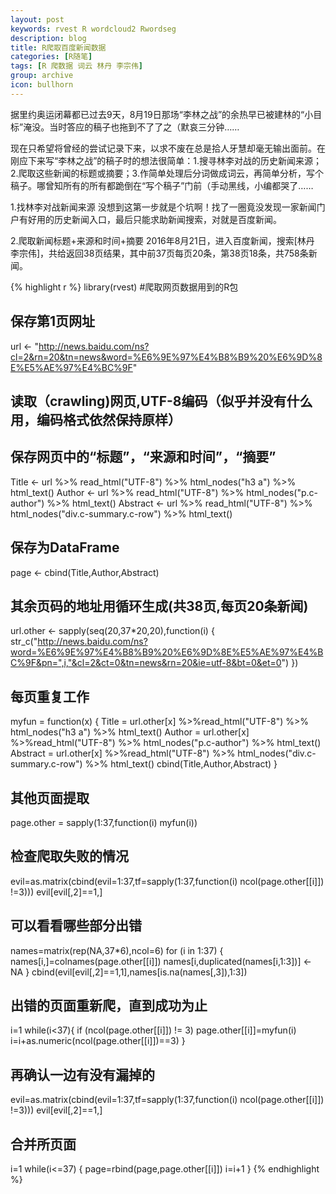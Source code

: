 ```yaml
---
layout: post
keywords: rvest R wordcloud2 Rwordseg
description: blog
title: R爬取百度新闻数据
categories: [R随笔]
tags: [R 爬数据 词云 林丹 李宗伟]
group: archive
icon: bullhorn
---
```

据里约奥运闭幕都已过去9天，8月19日那场“李林之战”的余热早已被建林的“小目标”淹没。当时答应的稿子也拖到不了了之（默哀三分钟……

现在只希望将曾经的尝试记录下来，以求不废在总是拾人牙慧却毫无输出面前。在刚应下来写“李林之战”的稿子时的想法很简单：1.搜寻林李对战的历史新闻来源；2.爬取这些新闻的标题或摘要；3.作简单处理后分词做成词云，再简单分析，写个稿子。哪曾知所有的所有都跪倒在“写个稿子”门前（手动黑线，小编都哭了……

1.找林李对战新闻来源
没想到这第一步就是个坑啊！找了一圈竟没发现一家新闻门户有好用的历史新闻入口，最后只能求助新闻搜索，对就是百度新闻。

2.爬取新闻标题+来源和时间+摘要
2016年8月21日，进入百度新闻，搜索[林丹 李宗伟]，共给返回38页结果，其中前37页每页20条，第38页18条，共758条新闻。

{% highlight r %}
library(rvest) #爬取网页数据用到的R包

## 保存第1页网址
url <- "http://news.baidu.com/ns?cl=2&rn=20&tn=news&word=%E6%9E%97%E4%B8%B9%20%E6%9D%8E%E5%AE%97%E4%BC%9F"

## 读取（crawling)网页,UTF-8编码（似乎并没有什么用，编码格式依然保持原样）
## 保存网页中的“标题”，“来源和时间”，“摘要”
Title <- url %>% read_html("UTF-8") %>% html_nodes("h3 a") %>% html_text()
Author <- url %>% read_html("UTF-8") %>% html_nodes("p.c-author") %>% html_text()
Abstract <- url %>% read_html("UTF-8") %>% html_nodes("div.c-summary.c-row") %>% html_text()

## 保存为DataFrame
page <- cbind(Title,Author,Abstract)

## 其余页码的地址用循环生成(共38页,每页20条新闻)
url.other <- sapply(seq(20,37*20,20),function(i) {
  str_c("http://news.baidu.com/ns?word=%E6%9E%97%E4%B8%B9%20%E6%9D%8E%E5%AE%97%E4%BC%9F&pn=",i,"&cl=2&ct=0&tn=news&rn=20&ie=utf-8&bt=0&et=0")
  })

## 每页重复工作
myfun = function(x) {
  Title = url.other[x] %>%read_html("UTF-8") %>% html_nodes("h3 a") %>% html_text()
  Author = url.other[x] %>%read_html("UTF-8") %>% html_nodes("p.c-author") %>% html_text()
  Abstract = url.other[x] %>%read_html("UTF-8") %>% html_nodes("div.c-summary.c-row") %>% html_text()
  cbind(Title,Author,Abstract)
}

## 其他页面提取
page.other = sapply(1:37,function(i) myfun(i))

## 检查爬取失败的情况
evil=as.matrix(cbind(evil=1:37,tf=sapply(1:37,function(i) ncol(page.other[[i]]) !=3)))
evil[evil[,2]==1,]

## 可以看看哪些部分出错
names=matrix(rep(NA,37*6),ncol=6)
for (i in 1:37) {
  names[i,]=colnames(page.other[[i]])
  names[i,duplicated(names[i,1:3])] <- NA
}
cbind(evil[evil[,2]==1,1],names[is.na(names[,3]),1:3])

## 出错的页面重新爬，直到成功为止
i=1
while(i<37){
  if (ncol(page.other[[i]]) != 3) page.other[[i]]=myfun(i)
  i=i+as.numeric(ncol(page.other[[i]])==3)
}

## 再确认一边有没有漏掉的
evil=as.matrix(cbind(evil=1:37,tf=sapply(1:37,function(i) ncol(page.other[[i]]) !=3)))
evil[evil[,2]==1,]

## 合并所页面
i=1
while(i<=37) {
  page=rbind(page,page.other[[i]])
  i=i+1
}
{% endhighlight %}
